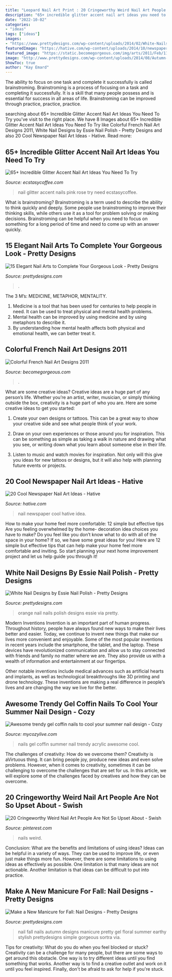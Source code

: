 ```yaml
---
title: "Leopard Nail Art Print : 20 Cringeworthy Weird Nail Art People Are Not So Upset About"
description: "65+ incredible glitter accent nail art ideas you need to try"
date: "2022-10-02"
categories:
- "ideas"
tags: ["ideas"]
images:
- "https://www.prettydesigns.com/wp-content/uploads/2014/02/White-Nails.jpg"
featuredImage: "https://hative.com/wp-content/uploads/2014/10/newspaper-nail-art-ideas/18-newspaper-nail-idea.jpg"
featured_image: "https://static.becomegorgeous.com/img/arts/2011/Feb/11/3803/nail_art_purple.jpg"
image: "http://www.prettydesigns.com/wp-content/uploads/2014/08/Autumn-Nails.jpg"
ShowToc: true
author: "Kay Emard"
---
```



The ability to focus on one task and complete it successfully is called brainstroming. Brainstroming is a process of focusing on a task and completing it successfully. It is a skill that many people possess and is essential for success in all areas of life. Brainstroming can be improved through practice, practice, practice.

	

		
searching about 65+ Incredible Glitter Accent Nail Art Ideas You Need To Try you've visit to the right place. We have 8 Images about 65+ Incredible Glitter Accent Nail Art Ideas You Need To Try like Colorful French Nail Art Designs 2011, White Nail Designs by Essie Nail Polish - Pretty Designs and also 20 Cool Newspaper Nail Art Ideas - Hative. Read more:
		
    
## 65+ Incredible Glitter Accent Nail Art Ideas You Need To Try

<img loading=lazy src="https://i2.wp.com/www.ecstasycoffee.com/wp-content/uploads/2016/10/Baby-Pink-Nails-With-Rose-Glitter-Accent-Nail-Art.jpg?resize=480%2C640" onerror="this.onerror=null;this.src='https://tse3.mm.bing.net/th?id=OIP.l0dOaVxNMDijKCjfhVlgxwHaJ4&amp;pid=15.1';" alt="65+ Incredible Glitter Accent Nail Art Ideas You Need To Try">

_Source: ecstasycoffee.com_

>nail glitter accent nails pink rose try need ecstasycoffee. 

	

What is brainstroming?
Brainstroming is a term used to describe the ability to think quickly and deeply. Some people use brainstroming to improve their thinking skills, while others use it as a tool for problem solving or making decisions. Brainstroming can be helpful when you need to focus on something for a long period of time and need to come up with an answer quickly.

    
## 15 Elegant Nail Arts To Complete Your Gorgeous Look - Pretty Designs

<img loading=lazy src="https://www.prettydesigns.com/wp-content/uploads/2014/02/White-Nails.jpg" onerror="this.onerror=null;this.src='https://tse3.mm.bing.net/th?id=OIP.MnMJnBzQp4uDWtyRbPnqEwHaKB&amp;pid=15.1';" alt="15 Elegant Nail Arts to Complete Your Gorgeous Look - Pretty Designs">

_Source: prettydesigns.com_

>. 

	

The 3 M’s: MEDICINE, METAPHOR, MENTALITY.
1. Medicine is a tool that has been used for centuries to help people in need. It can be used to treat physical and mental health problems.
2. Mental health can be improved by using medicine and by using metaphors to describe it.
3. By understanding how mental health affects both physical and emotional health, we can better treat it.

    
## Colorful French Nail Art Designs 2011

<img loading=lazy src="https://static.becomegorgeous.com/img/arts/2011/Feb/11/3803/nail_art_purple.jpg" onerror="this.onerror=null;this.src='https://tse2.mm.bing.net/th?id=OIP._wtyHR2iVogIq24vmYN6YAHaJ5&amp;pid=15.1';" alt="Colorful French Nail Art Designs 2011">

_Source: becomegorgeous.com_

>. 

	

What are some creative ideas?
Creative ideas are a huge part of any person’s life. Whether you’re an artist, writer, musician, or simply thinking outside the box, creativity is a huge part of who you are. Here are some creative ideas to get you started:
1. Create your own designs or tattoos. This can be a great way to show your creative side and see what people think of your work.

2. Draw on your own experiences or those around you for inspiration. This can be something as simple as taking a walk in nature and drawing what you see, or writing down what you learn about someone else in their life.

3. Listen to music and watch movies for inspiration. Not only will this give you ideas for new tattoos or designs, but it will also help with planning future events or projects.


    
## 20 Cool Newspaper Nail Art Ideas - Hative

<img loading=lazy src="https://hative.com/wp-content/uploads/2014/10/newspaper-nail-art-ideas/18-newspaper-nail-idea.jpg" onerror="this.onerror=null;this.src='https://tse2.mm.bing.net/th?id=OIP.QKg55UfUnHlwkvF8dynHewHaLz&amp;pid=15.1';" alt="20 Cool Newspaper Nail Art Ideas - Hative">

_Source: hative.com_

>nail newspaper cool hative idea. 

	

How to make your home feel more comfortable: 12 simple but effective tips
Are you feeling overwhelmed by the home- decoration idea choices you have to make? Do you feel like you don’t know what to do with all of the space in your home? If so, we have some great ideas for you! Here are 12 simple but effective tips that can help make your home feel more comfortable and inviting. So start planning your next home improvement project and let us help guide you through it!

    
## White Nail Designs By Essie Nail Polish - Pretty Designs

<img loading=lazy src="http://www.prettydesigns.com/wp-content/uploads/2014/04/White-and-Orange-Nails.jpg" onerror="this.onerror=null;this.src='https://tse4.mm.bing.net/th?id=OIP.4SX9u75DHDmoZazfIUWFbAHaLD&amp;pid=15.1';" alt="White Nail Designs by Essie Nail Polish - Pretty Designs">

_Source: prettydesigns.com_

>orange nail nails polish designs essie via pretty. 

	

Modern Inventions
Invention is an important part of human progress. Throughout history, people have always found new ways to make their lives better and easier. Today, we continue to invent new things that make our lives more convenient and enjoyable.
Some of the most popular inventions in recent years include the smartphone, the tablet, and the laptop. These devices have revolutionized communication and allow us to stay connected with friends and family no matter where we are. They also provide us with a wealth of information and entertainment at our fingertips.

Other notable inventions include medical advances such as artificial hearts and implants, as well as technological breakthroughs like 3D printing and drone technology. These inventions are making a real difference in people’s lives and are changing the way we live for the better.

    
## Awesome Trendy Gel Coffin Nails To Cool Your Summer Nail Design - Cozy

<img loading=lazy src="https://mycozylive.com/wp-content/uploads/2020/08/19-1.jpg" onerror="this.onerror=null;this.src='https://tse4.mm.bing.net/th?id=OIP.O1-MF1qD2LScq-a6XvzrOQHaKS&amp;pid=15.1';" alt="Awesome trendy gel coffin nails to cool your summer nail design - Cozy">

_Source: mycozylive.com_

>nails gel coffin summer nail trendy acrylic awesome cool. 

	

The challenges of creativity: How do we overcome them?
Creativity is aVirtuous thing. It can bring people joy, produce new ideas and even solve problems. However, when it comes to creativity, sometimes it can be challenging to overcome the challenges that are set for us. In this article, we will explore some of the challenges faced by creatives and how they can be overcome.

    
## 20 Cringeworthy Weird Nail Art People Are Not So Upset About - Swish

<img loading=lazy src="https://i.pinimg.com/736x/81/42/5d/81425d9f9e5d4b7077ee24921a09ab4c.jpg" onerror="this.onerror=null;this.src='https://tse1.mm.bing.net/th?id=OIP.Jaqbqad5i30PJGBr1tM81gHaNJ&amp;pid=15.1';" alt="20 Cringeworthy Weird Nail Art People Are Not So Upset About - Swish">

_Source: pinterest.com_

>nails weird. 

	

Conclusion: What are the benefits and limitations of using ideas?
Ideas can be helpful in a variety of ways. They can be used to improve life, or even just make things more fun. However, there are some limitations to using ideas as effectively as possible. One limitation is that many ideas are not actionable. Another limitation is that ideas can be difficult to put into practice.

    
## Make A New Manicure For Fall: Nail Designs - Pretty Designs

<img loading=lazy src="http://www.prettydesigns.com/wp-content/uploads/2014/08/Autumn-Nails.jpg" onerror="this.onerror=null;this.src='https://tse3.mm.bing.net/th?id=OIP.FshrgIaM6GiX7FRHtJxWIgHaJ3&amp;pid=15.1';" alt="Make a New Manicure for Fall: Nail Designs - Pretty Designs">

_Source: prettydesigns.com_

>nail fall nails autumn designs manicure pretty gel floral summer earthy stylish prettydesigns simple gorgeous sortra via. 

	

Tips for creativity: What do you do when you feel blocked or stuck?
Creativity can be a challenge for many people, but there are some ways to get around this obstacle. One way is to try different ideas until you find something that works. Another way is to find a creative outlet and work on it until you feel inspired. Finally, don't be afraid to ask for help if you're stuck.

